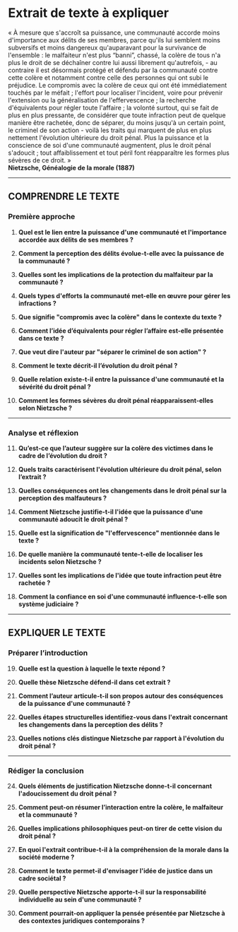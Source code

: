 # Extrait de texte à expliquer

« À mesure que s'accroît sa puissance, une communauté accorde moins d'importance aux délits de ses membres, parce qu'ils lui semblent moins subversifs et moins dangereux qu'auparavant pour la survivance de l'ensemble : le malfaiteur n'est plus “banni”, chassé, la colère de tous n'a plus le droit de se déchaîner contre lui aussi librement qu'autrefois, - au contraire il est désormais protégé et défendu par la communauté contre cette colère et notamment contre celle des personnes qui ont subi le préjudice. Le compromis avec la colère de ceux qui ont été immédiatement touchés par le méfait ; l'effort pour localiser l'incident, voire pour prévenir l'extension ou la généralisation de l'effervescence ; la recherche d'équivalents pour régler toute l'affaire ; la volonté surtout, qui se fait de plus en plus pressante, de considérer que toute infraction peut de quelque manière être rachetée, donc de séparer, du moins jusqu'à un certain point, le criminel de son action - voilà les traits qui marquent de plus en plus nettement l'évolution ultérieure du droit pénal. Plus la puissance et la conscience de soi d'une communauté augmentent, plus le droit pénal s'adoucit ; tout affaiblissement et tout péril font réapparaître les formes plus sévères de ce droit. »  
**Nietzsche, Généalogie de la morale (1887)**

---

## COMPRENDRE LE TEXTE

### Première approche

1. **Quel est le lien entre la puissance d'une communauté et l'importance accordée aux délits de ses membres ?**

2. **Comment la perception des délits évolue-t-elle avec la puissance de la communauté ?**

3. **Quelles sont les implications de la protection du malfaiteur par la communauté ?**

4. **Quels types d'efforts la communauté met-elle en œuvre pour gérer les infractions ?**

5. **Que signifie "compromis avec la colère" dans le contexte du texte ?**

6. **Comment l’idée d’équivalents pour régler l’affaire est-elle présentée dans ce texte ?**

7. **Que veut dire l'auteur par "séparer le criminel de son action" ?**

8. **Comment le texte décrit-il l’évolution du droit pénal ?**

9. **Quelle relation existe-t-il entre la puissance d'une communauté et la sévérité du droit pénal ?**

10. **Comment les formes sévères du droit pénal réapparaissent-elles selon Nietzsche ?**

---

### Analyse et réflexion

11. **Qu’est-ce que l’auteur suggère sur la colère des victimes dans le cadre de l’évolution du droit ?**

12. **Quels traits caractérisent l'évolution ultérieure du droit pénal, selon l’extrait ?**

13. **Quelles conséquences ont les changements dans le droit pénal sur la perception des malfauteurs ?**

14. **Comment Nietzsche justifie-t-il l'idée que la puissance d'une communauté adoucit le droit pénal ?**

15. **Quelle est la signification de "l'effervescence" mentionnée dans le texte ?**

16. **De quelle manière la communauté tente-t-elle de localiser les incidents selon Nietzsche ?**

17. **Quelles sont les implications de l'idée que toute infraction peut être rachetée ?**

18. **Comment la confiance en soi d'une communauté influence-t-elle son système judiciaire ?**

---

## EXPLIQUER LE TEXTE

### Préparer l’introduction

19. **Quelle est la question à laquelle le texte répond ?**

20. **Quelle thèse Nietzsche défend-il dans cet extrait ?**

21. **Comment l’auteur articule-t-il son propos autour des conséquences de la puissance d'une communauté ?**

22. **Quelles étapes structurelles identifiez-vous dans l'extrait concernant les changements dans la perception des délits ?**

23. **Quelles notions clés distingue Nietzsche par rapport à l'évolution du droit pénal ?**

---

### Rédiger la conclusion

24. **Quels éléments de justification Nietzsche donne-t-il concernant l'adoucissement du droit pénal ?**

25. **Comment peut-on résumer l’interaction entre la colère, le malfaiteur et la communauté ?**

26. **Quelles implications philosophiques peut-on tirer de cette vision du droit pénal ?**

27. **En quoi l'extrait contribue-t-il à la compréhension de la morale dans la société moderne ?**

28. **Comment le texte permet-il d'envisager l'idée de justice dans un cadre sociétal ?**

29. **Quelle perspective Nietzsche apporte-t-il sur la responsabilité individuelle au sein d'une communauté ?**

30. **Comment pourrait-on appliquer la pensée présentée par Nietzsche à des contextes juridiques contemporains ?**